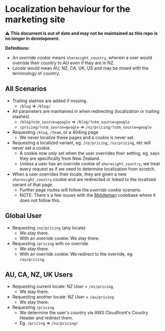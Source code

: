 # Localization behaviour for the marketing site

**:warning: This document is out of date and may not be maintained as this repo is no longer in development.**

**Definitions:**
 - An _override cookie_ means `sharesight_country`, wherein a user would override their country to AU even if they are in NZ.
 - _Locale_ would mean AU, NZ, CA, UK, US and may be mixed with the terminology of country.

## All Scenarios

 * Trailing slashes are added if missing.
    * `/blog` => `/blog/`
 * All parameters are maintained in when redirecting (localization or trailing slashes)
    * `/blog?utm_source=google` => `/blog/?utm_source=google`
    * `/pricing/?utm_source=google` => `/nz/pricing/?utm_source=google`
 * Requesting `/blog`, `/team`, or a 404ing page
    * We never localize these pages and a cookie is never set.
 * Requesting a localized variant, eg. `/nz/pricing`, `/us/pricing`, etc will never set a cookie.
    * A cookie now only set when the user overrides their setting, eg. says they are specifically from New Zealand.
    * Unless a user has an override cookie of `sharesight_country`, we treat every request as if we need to determine localization from scratch.
 * When a user overrides their locale, they are given a new `sharesight_country` cookie and are redirected or linked to the localized variant of that page.
    * Further page routes will follow the _override cookie_ scenario.
    * NOTE: There's a few issues with the [Middleman](https://github.com/sharesight/www.sharesight.com) codebase where it does not follow this.

## Global User

 * Requesting `/nz/pricing` (any locale)
    * We stay there.
    * With an override cookie: We stay there.
 * Requesting `/pricing` with no override 
    * We stay there.
    * With an override cookie: We redirect to the override, eg. `/au/pricing`.

## AU, CA, NZ, UK Users

 * Requesting current locale: NZ User + `/nz/pricing`
    * We stay there.
 * Requesting another locale: NZ User + `/au/pricing`
    * We stay there.
 * Requesting `/pricing`
    * We determine the user's country via AWS Cloudfront's Country Header and redirect them.
    * Eg. `/pricing` => `/nz/pricing/`
